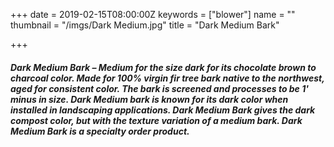 +++
date = 2019-02-15T08:00:00Z
keywords = ["blower"]
name = ""
thumbnail = "/imgs/Dark Medium.jpg"
title = "Dark Medium Bark"

+++
##### Dark Medium Bark – Medium for the size dark for its chocolate brown to charcoal color. Made for 100% virgin fir tree bark native to the northwest, aged for consistent color. The bark is screened and processes to be 1' minus in size. Dark Medium bark is known for its dark color when installed in landscaping applications. Dark Medium Bark gives the dark compost color, but with the texture variation of a medium bark. Dark Medium Bark is a specialty order product.